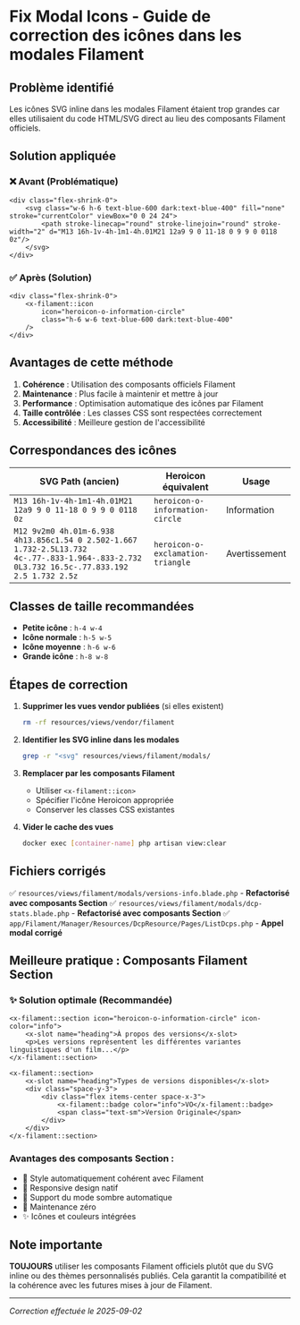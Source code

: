 # Fix Modal Icons - Guide de correction des icônes dans les modales Filament

## Problème identifié

Les icônes SVG inline dans les modales Filament étaient trop grandes car elles utilisaient du code HTML/SVG direct au lieu des composants Filament officiels.

## Solution appliquée

### ❌ **Avant (Problématique)**
```blade
<div class="flex-shrink-0">
    <svg class="w-6 h-6 text-blue-600 dark:text-blue-400" fill="none" stroke="currentColor" viewBox="0 0 24 24">
        <path stroke-linecap="round" stroke-linejoin="round" stroke-width="2" d="M13 16h-1v-4h-1m1-4h.01M21 12a9 9 0 11-18 0 9 9 0 0118 0z"/>
    </svg>
</div>
```

### ✅ **Après (Solution)**
```blade
<div class="flex-shrink-0">
    <x-filament::icon 
        icon="heroicon-o-information-circle" 
        class="h-6 w-6 text-blue-600 dark:text-blue-400" 
    />
</div>
```

## Avantages de cette méthode

1. **Cohérence** : Utilisation des composants officiels Filament
2. **Maintenance** : Plus facile à maintenir et mettre à jour
3. **Performance** : Optimisation automatique des icônes par Filament
4. **Taille contrôlée** : Les classes CSS sont respectées correctement
5. **Accessibilité** : Meilleure gestion de l'accessibilité

## Correspondances des icônes

| SVG Path (ancien) | Heroicon équivalent | Usage |
|-------------------|-------------------|-------|
| `M13 16h-1v-4h-1m1-4h.01M21 12a9 9 0 11-18 0 9 9 0 0118 0z` | `heroicon-o-information-circle` | Information |
| `M12 9v2m0 4h.01m-6.938 4h13.856c1.54 0 2.502-1.667 1.732-2.5L13.732 4c-.77-.833-1.964-.833-2.732 0L3.732 16.5c-.77.833.192 2.5 1.732 2.5z` | `heroicon-o-exclamation-triangle` | Avertissement |

## Classes de taille recommandées

- **Petite icône** : `h-4 w-4`
- **Icône normale** : `h-5 w-5` 
- **Icône moyenne** : `h-6 w-6`
- **Grande icône** : `h-8 w-8`

## Étapes de correction

1. **Supprimer les vues vendor publiées** (si elles existent)
   ```bash
   rm -rf resources/views/vendor/filament
   ```

2. **Identifier les SVG inline dans les modales**
   ```bash
   grep -r "<svg" resources/views/filament/modals/
   ```

3. **Remplacer par les composants Filament**
   - Utiliser `<x-filament::icon>`
   - Spécifier l'icône Heroicon appropriée
   - Conserver les classes CSS existantes

4. **Vider le cache des vues**
   ```bash
   docker exec [container-name] php artisan view:clear
   ```

## Fichiers corrigés

✅ `resources/views/filament/modals/versions-info.blade.php` - **Refactorisé avec composants Section**
✅ `resources/views/filament/modals/dcp-stats.blade.php` - **Refactorisé avec composants Section**
✅ `app/Filament/Manager/Resources/DcpResource/Pages/ListDcps.php` - **Appel modal corrigé**

## Meilleure pratique : Composants Filament Section

### ✨ **Solution optimale (Recommandée)**
```blade
<x-filament::section icon="heroicon-o-information-circle" icon-color="info">
    <x-slot name="heading">À propos des versions</x-slot>
    <p>Les versions représentent les différentes variantes linguistiques d'un film...</p>
</x-filament::section>

<x-filament::section>
    <x-slot name="heading">Types de versions disponibles</x-slot>
    <div class="space-y-3">
        <div class="flex items-center space-x-3">
            <x-filament::badge color="info">VO</x-filament::badge>
            <span class="text-sm">Version Originale</span>
        </div>
    </div>
</x-filament::section>
```

### Avantages des composants Section :
- 🎨 Style automatiquement cohérent avec Filament
- 📱 Responsive design natif
- 🌙 Support du mode sombre automatique
- 🔧 Maintenance zéro
- ✨ Icônes et couleurs intégrées

## Note importante

**TOUJOURS** utiliser les composants Filament officiels plutôt que du SVG inline ou des thèmes personnalisés publiés. Cela garantit la compatibilité et la cohérence avec les futures mises à jour de Filament.

---
*Correction effectuée le 2025-09-02*
